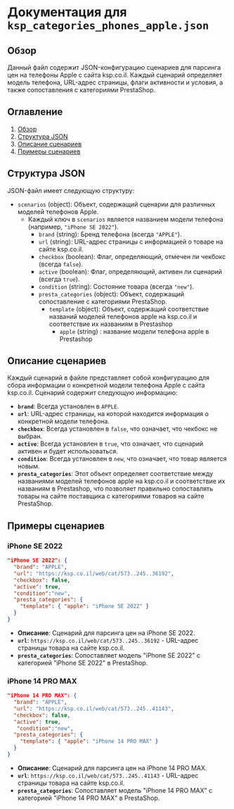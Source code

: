 # Документация для `ksp_categories_phones_apple.json`

## Обзор

Данный файл содержит JSON-конфигурацию сценариев для парсинга цен на телефоны Apple с сайта ksp.co.il. Каждый сценарий определяет модель телефона, URL-адрес страницы, флаги активности и условия, а также сопоставления с категориями PrestaShop.

## Оглавление

1.  [Обзор](#обзор)
2.  [Структура JSON](#структура-json)
3.  [Описание сценариев](#описание-сценариев)
4.  [Примеры сценариев](#примеры-сценариев)

## Структура JSON

JSON-файл имеет следующую структуру:

-   `scenarios` (object): Объект, содержащий сценарии для различных моделей телефонов Apple.
    -   Каждый ключ в `scenarios` является названием модели телефона (например, `"iPhone SE 2022"`).
        -   `brand` (string): Бренд телефона (всегда `"APPLE"`).
        -   `url` (string): URL-адрес страницы с информацией о товаре на сайте ksp.co.il.
        -   `checkbox` (boolean): Флаг, определяющий, отмечен ли чекбокс (всегда `false`).
        -   `active` (boolean): Флаг, определяющий, активен ли сценарий (всегда `true`).
        -    `condition` (string): Состояние товара (всегда `"new"`).
        -   `presta_categories` (object): Объект, содержащий сопоставление с категориями PrestaShop.
            - `template` (object): Объект, содержащий соответствие названий моделей телефонов apple на ksp.co.il и соответствие их названиям в Prestashop
                 - `apple` (string) :  название модели телефона apple в Prestashop

## Описание сценариев

Каждый сценарий в файле представляет собой конфигурацию для сбора информации о конкретной модели телефона Apple с сайта ksp.co.il. Сценарий содержит следующую информацию:

-   **`brand`**: Всегда установлен в `APPLE`.
-   **`url`**: URL-адрес страницы, на которой находится информация о конкретной модели телефона.
-   **`checkbox`**: Всегда установлен в `false`, что означает, что чекбокс не выбран.
-   **`active`**: Всегда установлен в `true`, что означает, что сценарий активен и будет использоваться.
-    **`condition`**: Всегда установлен в `new`, что означает, что товар является новым.
-   **`presta_categories`**: Этот объект определяет соответствие между названиями моделей телефонов apple на ksp.co.il и соответствие их названиям в Prestashop,  что позволяет правильно сопоставлять товары на сайте поставщика с категориями товаров на сайте PrestaShop.

## Примеры сценариев

### iPhone SE 2022

```json
"iPhone SE 2022": {
  "brand": "APPLE",
  "url": "https://ksp.co.il/web/cat/573..245..36192",
  "checkbox": false,
  "active": true,
  "condition":"new",
  "presta_categories": {
    "template": { "apple": "iPhone SE 2022" }
  }
}
```

-   **Описание**: Сценарий для парсинга цен на iPhone SE 2022.
-   **`url`**: `https://ksp.co.il/web/cat/573..245..36192` - URL-адрес страницы товара на сайте ksp.co.il.
-   **`presta_categories`**:  Сопоставляет модель "iPhone SE 2022"  с категорией "iPhone SE 2022" в PrestaShop.

### iPhone 14 PRO MAX
```json
"iPhone 14 PRO MAX": {
  "brand": "APPLE",
  "url": "https://ksp.co.il/web/cat/573..245..41143",
  "checkbox": false,
  "active": true,
   "condition":"new",
  "presta_categories": {
    "template": { "apple": "iPhone 14 PRO MAX" }
  }
}
```

-   **Описание**: Сценарий для парсинга цен на iPhone 14 PRO MAX.
-   **`url`**: `https://ksp.co.il/web/cat/573..245..41143` - URL-адрес страницы товара на сайте ksp.co.il.
-  **`presta_categories`**: Сопоставляет модель "iPhone 14 PRO MAX" с категорией "iPhone 14 PRO MAX" в PrestaShop.